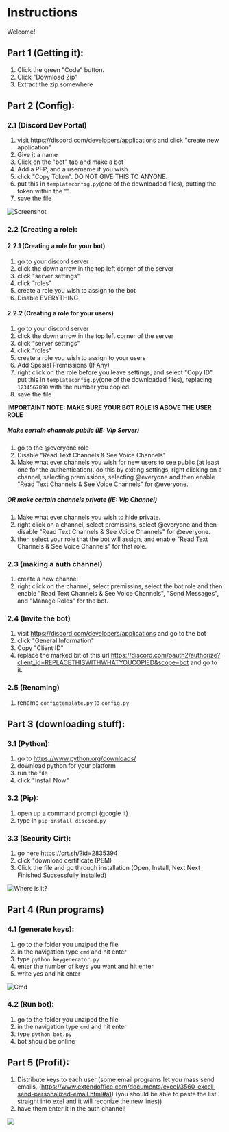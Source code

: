 # Instructions

Welcome!

## Part 1 (Getting it):

1. Click the green "Code" button.
2. Click "Download Zip"
3. Extract the zip somewhere

## Part 2 (Config):

### 2.1 (Discord Dev Portal)

1. visit https://discord.com/developers/applications and click "create new application"
2. Give it a name
3. Click on the "bot" tab and make a bot
4. Add a PFP, and a username if you wish
5. click "Copy Token". DO NOT GIVE THIS TO ANYONE.
6. put this in `templateconfig.py`(one of the downloaded files), putting the token within the "".
7. save the file

![Screenshot](https://i.imgur.com/5j1GDVF.png)

### 2.2 (Creating a role):

#### 2.2.1 (Creating a role for your bot)

1. go to your discord server
2. click the down arrow in the top left corner of the server
3. click "server settings"
4. click "roles"
5. create a role you wish to assign to the bot
6. Disable EVERYTHING

#### 2.2.2 (Creating a role for your users)

1. go to your discord server
2. click the down arrow in the top left corner of the server
3. click "server settings"
4. click "roles"
5. create a role you wish to assign to your users
6. Add Spesial Premissions (If Any)
7. right click on the role before you leave settings, and select "Copy ID". put this in `templateconfig.py`(one of the downloaded files), replacing `1234567890` with the number you copied.
8. save the file

**IMPORTAINT NOTE: MAKE SURE YOUR BOT ROLE IS ABOVE THE USER ROLE**

##### Make certain channels public (IE: Vip Server)

1. go to the @everyone role
2. Disable "Read Text Channels & See Voice Channels"
3. Make what ever channels you wish for new users to see public (at least one for the authentication). do this by exiting settings, right clicking on a channel, selecting premissions, selecting @everyone and then enable "Read Text Channels & See Voice Channels" for @everyone.

##### OR make certain channels private (IE: Vip Channel)

1. Make what ever channels you wish to hide private. 
2. right click on a channel, select premissins, select @everyone and then disable "Read Text Channels & See Voice Channels" for @everyone.
3. then select your role that the bot will assign, and enable "Read Text Channels & See Voice Channels" for that role.

### 2.3 (making a auth channel)

1. create a new channel
2. right click on the channel, select premissins, select the bot role and then enable "Read Text Channels & See Voice Channels", "Send Messages", and "Manage Roles" for the bot.

### 2.4 (Invite the bot)

1. visit https://discord.com/developers/applications and go to the bot
2. click "General Information"
3. Copy "Client ID"
4. replace the marked bit of this url https://discord.com/oauth2/authorize?client_id=REPLACETHISWITHWHATYOUCOPIED&scope=bot and go to it.

### 2.5 (Renaming)

1. rename `configtemplate.py` to `config.py`

## Part 3 (downloading stuff):

### 3.1 (Python):

1. go to https://www.python.org/downloads/
2. download python for your platform
3. run the file
4. click "Install Now"

### 3.2 (Pip):

1. open up a command prompt (google it)
2. type in `pip install discord.py`

### 3.3 (Security Cirt):

1. go here https://crt.sh/?id=2835394
2. click "download certificate (PEM)
3. Click the file and go through installation (Open, Install, Next Next Finished Sucsessfully installed)

![Where is it?](https://beans-took-my-kids.reeee.ee/38qB2n.png)

## Part 4 (Run programs)

### 4.1 (generate keys):

1. go to the folder you unziped the file
2. in the navigation type `cmd` and hit enter
3. type `python keygenerator.py`
4. enter the number of keys you want and hit enter
5. write yes and hit enter

![Cmd](https://i.imgur.com/xqwUxKP.png)

### 4.2 (Run bot):

1. go to the folder you unziped the file
2. in the navigation type `cmd` and hit enter
3. type `python bot.py`
4. bot should be online

## Part 5 (Profit):

1. Distribute keys to each user (some email programs let you mass send emails, (https://www.extendoffice.com/documents/excel/3560-excel-send-personalized-email.html#a1) (you should be able to paste the list straight into exel and it will reconize the new lines))
2. have them enter it in the auth channel!

![](https://i.imgur.com/gMSPF0N.gif)